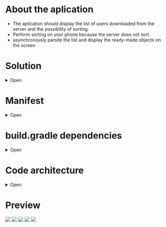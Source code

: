 # About the aplication
 - The aplication should display the list of users downloaded from the server and the possibility of sorting.
 - Perform sorting on your phone because the server does not sort. 
 - asynchronously parsite the list and display the ready-made objects on the screen


# Solution
<details><summary>Open</summary>
<p>	
 
- create a database [`database.`](https://github.com/gamestudiostandart/Festivality/tree/master/app/src/main/java/test/mb/festivality/repository/database) where we will transfer data from the server
- create [`service.`](https://github.com/gamestudiostandart/Festivality/tree/master/app/src/main/java/test/mb/festivality/repository/communication) It will work in backgraun to receive data from the server and store it in [`database`](https://github.com/gamestudiostandart/Festivality/tree/master/app/src/main/java/test/mb/festivality/repository/database)
- create [`aplication.`](https://github.com/gamestudiostandart/Festivality/tree/master/app/src/main/java/test/mb/festivality/aplication) It will work with the database and display it on the UI

</p>
</details>


# Manifest
<details><summary>Open</summary>
<p>

[`Manifest`](https://github.com/gamestudiostandart/Festivality/blob/master/app/src/main/AndroidManifest.xml)

## Permissions
+ internet
+ location
+ bluetooth
+ notification
## Aplication
+ service - ServiceMain
+ activity - ActivityLogin
+ activity - ActivityMain
+ activity - ActivityUserPage

</p>
</details>


# build.gradle dependencies
<details><summary>Open</summary>
<p>

[`build.gradle`](https://github.com/gamestudiostandart/Festivality/blob/master/app/build.gradle)
+ compileSdkVersion 27
+ minSdkVersion 21
+ targetSdkVersion 27

## Standard UI librarys
+ implementation fileTree(include: ['*.jar'], dir: 'libs')
+ implementation 'com.android.support:appcompat-v7:27.1.1'
+ implementation 'com.android.support:support-v4:27.1.1'
+ implementation 'com.android.support:design:27.1.1'
+ implementation 'com.android.support:cardview-v7:27.1.1'
+ implementation 'com.android.support:recyclerview-v7:27.1.1'

## Moxy(MVP)
+ implementation 'com.arello-mobile:moxy:1.5.3'
+ implementation 'com.arello-mobile:moxy-android:1.5.3'
+ implementation 'com.arello-mobile:moxy-app-compat:1.5.3'
+ annotationProcessor 'com.arello-mobile:moxy-compiler:1.5.3'

## Retofit
+ implementation 'com.squareup.retrofit2:retrofit:2.3.0'
+ implementation 'com.squareup.retrofit2:converter-gson:2.3.0'
+ implementation 'com.squareup.retrofit2:converter-scalars:2.3.0'
+ implementation 'com.squareup.okhttp3:logging-interceptor:3.10.0'

## Glide
+ implementation 'com.github.bumptech.glide:glide:3.8.0'

## Third-party libraries for working with UI
+ implementation 'com.crystal:crystalrangeseekbar:1.1.3'
+ implementation 'de.hdodenhof:circleimageview:2.2.0'
+ implementation 'me.everything:overscroll-decor-android:1.0.4'
+ implementation 'jp.wasabeef:recyclerview-animators:2.3.0'
+ implementation 'com.wang.avi:library:2.1.3'
+ implementation 'jp.wasabeef:blurry:2.1.1'

</p>
</details>


# Code architecture
<details><summary>Open</summary>
<p>

## Root
```diff
`Festivality/app/src/main/java/test/mb/festivality/`
```
The [`root`](https://github.com/gamestudiostandart/Festivality/tree/master/app/src/main/java/test/mb/festivality) of our project is divided into 3 packages and 1 file

- ![#f03c15](https://placehold.it/15/f03c15/000000?text=+) [`aplication`](https://github.com/gamestudiostandart/Festivality/tree/master/app/src/main/java/test/mb/festivality/aplication) -  that package works with the UI
- ![#f03c15](https://placehold.it/15/f03c15/000000?text=+) [`repository`](https://github.com/gamestudiostandart/Festivality/tree/master/app/src/main/java/test/mb/festivality/repository) - that package works with the ([server](https://github.com/gamestudiostandart/Festivality/tree/master/app/src/main/java/test/mb/festivality/repository/communication), or data from [database](https://github.com/gamestudiostandart/Festivality/tree/master/app/src/main/java/test/mb/festivality/repository/database)
- ![#f03c15](https://placehold.it/15/f03c15/000000?text=+) [`utils`](https://github.com/gamestudiostandart/Festivality/tree/master/app/src/main/java/test/mb/festivality/utils) - Package with class models, converters, parsers ...
- ![#f03c15](https://placehold.it/15/f03c15/000000?text=+) [`MyApp.java`](https://github.com/gamestudiostandart/Festivality/blob/master/app/src/main/java/test/mb/festivality/MyApp.java) - The main class in the program that distributes the context


## MyApp.java
```diff
Festivality/app/src/main/java/test/mb/festivality/MyApp.java
```
[`MyApp.java`](https://github.com/gamestudiostandart/Festivality/blob/master/app/src/main/java/test/mb/festivality/MyApp.java) The main class in the program. They are referring to him in context [repository](https://github.com/gamestudiostandart/Festivality/tree/master/app/src/main/java/test/mb/festivality/repository) and [`utils`](https://github.com/gamestudiostandart/Festivality/tree/master/app/src/main/java/test/mb/festivality/utils)

## utils
```diff
Festivality/app/src/main/java/test/mb/festivality/utils/
```
[`utils`](https://github.com/gamestudiostandart/Festivality/tree/master/app/src/main/java/test/mb/festivality/utils) - auxiliary files package

- ![#f03c15](https://placehold.it/15/f03c15/000000?text=+) [`fragmentanimator`](https://github.com/gamestudiostandart/Festivality/tree/master/app/src/main/java/test/mb/festivality/utils/fragmentanimator) - The package works with animation of fragments
- ![#f03c15](https://placehold.it/15/f03c15/000000?text=+) [`models`](https://github.com/gamestudiostandart/Festivality/tree/master/app/src/main/java/test/mb/festivality/utils/models) - This package contains models of user classes
- ![#f03c15](https://placehold.it/15/f03c15/000000?text=+) [`parser`](https://github.com/gamestudiostandart/Festivality/tree/master/app/src/main/java/test/mb/festivality/utils/parser) - pass the result from the server to the objects
- ![#f03c15](https://placehold.it/15/f03c15/000000?text=+) [`views`](https://github.com/gamestudiostandart/Festivality/tree/master/app/src/main/java/test/mb/festivality/utils/views) - packet with rewritten UI elements


## repository
```diff
Festivality/app/src/main/java/test/mb/festivality/repository/
```
[`repository`](https://github.com/gamestudiostandart/Festivality/tree/master/app/src/main/java/test/mb/festivality/repository) works with the ([server](https://github.com/gamestudiostandart/Festivality/tree/master/app/src/main/java/test/mb/festivality/repository/communication), or data from [database](https://github.com/gamestudiostandart/Festivality/tree/master/app/src/main/java/test/mb/festivality/repository/database)
is divided into 3 packages

- ![#f03c15](https://placehold.it/15/f03c15/000000?text=+) [`communication`](https://github.com/gamestudiostandart/Festivality/tree/master/app/src/main/java/test/mb/festivality/repository/communication) - this package is working with the server
- ![#f03c15](https://placehold.it/15/f03c15/000000?text=+) [`database`](https://github.com/gamestudiostandart/Festivality/tree/master/app/src/main/java/test/mb/festivality/repository/database) - this package is working with the database
- ![#f03c15](https://placehold.it/15/f03c15/000000?text=+) [`SharedPreferencesManager.java`](https://github.com/gamestudiostandart/Festivality/blob/master/app/src/main/java/test/mb/festivality/repository/SharedPreferencesManager.java) - the file is responsible for skipping the Login page when re-using the program

### communication
```diff
Festivality/app/src/main/java/test/mb/festivality/repository/communication/
```
[`communication`](https://github.com/gamestudiostandart/Festivality/tree/master/app/src/main/java/test/mb/festivality/repository/communication) package working with the server
communication is divided into 3 packages
- ![#f03c15](https://placehold.it/15/f03c15/000000?text=+) [`retrofit`](https://github.com/gamestudiostandart/Festivality/tree/master/app/src/main/java/test/mb/festivality/repository/communication/retrofit) - A tool for facilitating server requests
- ![#f03c15](https://placehold.it/15/f03c15/000000?text=+) [`userlist`](https://github.com/gamestudiostandart/Festivality/tree/master/app/src/main/java/test/mb/festivality/repository/communication/userlist) - package with implementation of the [method user-list](https://api.festivality.co/v2/user-list/44779) 
- ![#f03c15](https://placehold.it/15/f03c15/000000?text=+) [`services`](https://github.com/gamestudiostandart/Festivality/tree/master/app/src/main/java/test/mb/festivality/repository/communication/services) - This service we run in a Backgraund


## aplication
```diff
Festivality/app/src/main/java/test/mb/festivality/aplication/
```
[`aplication`](https://github.com/gamestudiostandart/Festivality/tree/master/app/src/main/java/test/mb/festivality/aplication) is a package that works purely with the interface and it is divided into 3 packages. By package to page. Each package contains the files that the hlm needs to reproduce the responsive mechanics.

- ![#f03c15](https://placehold.it/15/f03c15/000000?text=+) [`userpage`](https://github.com/gamestudiostandart/Festivality/tree/master/app/src/main/java/test/mb/festivality/aplication/userpage) - user details page
- ![#f03c15](https://placehold.it/15/f03c15/000000?text=+) [`login`](https://github.com/gamestudiostandart/Festivality/tree/master/app/src/main/java/test/mb/festivality/aplication/login) - login page
- ![#f03c15](https://placehold.it/15/f03c15/000000?text=+) [`main`](https://github.com/gamestudiostandart/Festivality/tree/master/app/src/main/java/test/mb/festivality/aplication/main) - List of pages and user sorting

</p>
</details>


# Preview
![](http://media.giphy.com/media/2epS5Ik1QQEAp8Gmpp/giphy.gif) ![](http://media.giphy.com/media/4Zkj0vsQPUizm9cjiu/giphy.gif)
![](http://media.giphy.com/media/4Hkgz1O4twEAaNJjai/giphy.gif) ![](http://media.giphy.com/media/7zMo1NeslrJKIKpvOh/giphy.gif) 
![](http://media.giphy.com/media/1BdqrIOXJ5NwEhD1DV/giphy.gif)







